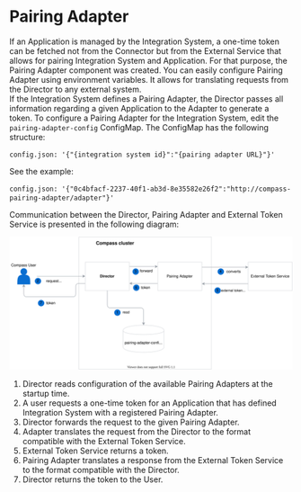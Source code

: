 # Pairing Adapter 

If an Application is managed by the Integration System, a one-time token can be fetched not from the Connector
but from the External Service that allows for pairing Integration System and Application.
For that purpose, the Pairing Adapter component was created.
You can easily configure Pairing Adapter using environment variables. It allows for translating requests from the Director to any external system.  
If the Integration System defines a Pairing Adapter, the Director passes all information regarding a given Application to the Adapter to generate a token.
To configure a Pairing Adapter for the Integration System, edit the `pairing-adapter-config` ConfigMap.
The ConfigMap has the following structure:

```
config.json: '{"{integration system id}":"{pairing adapter URL}"}'
```

See the example:

```
config.json: '{"0c4bfacf-2237-40f1-ab3d-8e35582e26f2":"http://compass-pairing-adapter/adapter"}'
```

Communication between the Director, Pairing Adapter and External Token Service is presented in the following diagram:

![](./assets/pairing-adapters.svg)

1. Director reads configuration of the available Pairing Adapters at the startup time.
2. A user requests a one-time token for an Application that has defined Integration System with a registered Pairing Adapter.
3. Director forwards the request to the given Pairing Adapter.
4. Adapter translates the request from the Director to the format compatible with the External Token Service.
5. External Token Service returns a token.
6. Pairing Adapter translates a response from the External Token Service to the format compatible with the Director.
7. Director returns the token to the User.
